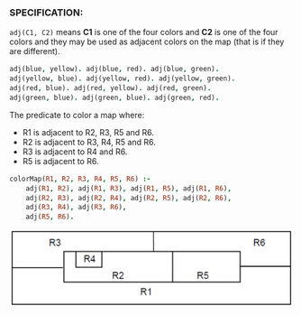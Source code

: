 ### SPECIFICATION:
`adj(C1, C2)` means **C1** is one of the four colors and **C2** is one of the four colors and they may be used as adjacent colors on the map (that is if they are different).

````prolog
adj(blue, yellow). adj(blue, red). adj(blue, green).
adj(yellow, blue). adj(yellow, red). adj(yellow, green).
adj(red, blue). adj(red, yellow). adj(red, green).
adj(green, blue). adj(green, blue). adj(green, red).
````

The predicate to color a map where:
* R1 is adjacent to R2, R3, R5 and R6.
* R2 is adjacent to R3, R4, R5 and R6.
* R3 is adjacent to R4 and R6.
* R5 is adjacent to R6.

````prolog
colorMap(R1, R2, R3, R4, R5, R6) :-
    adj(R1, R2), adj(R1, R3), adj(R1, R5), adj(R1, R6),
    adj(R2, R3), adj(R2, R4), adj(R2, R5), adj(R2, R6),
    adj(R3, R4), adj(R3, R6), 
    adj(R5, R6). 
````

![image](https://raw.githubusercontent.com/Meir017/static-files/master/prolog/Four%20color%20theorem/Four%20color%20theorem.png)

